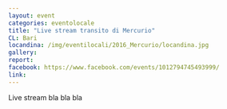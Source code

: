 ```yaml
---
layout: event
categories: eventolocale
title: "Live stream transito di Mercurio"
CL: Bari
locandina: /img/eventilocali/2016_Mercurio/locandina.jpg
gallery:
report:
facebook: https://www.facebook.com/events/1012794745493999/
link:
---
```


Live stream bla bla bla
